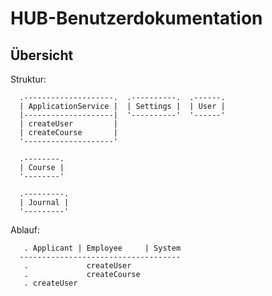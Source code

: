 HUB-Benutzerdokumentation
=========================

Übersicht
---------

Struktur:

```
  .--------------------.  .----------.  .------.
  | ApplicationService |  | Settings |  | User |
  |--------------------|  '----------'  '------'
  | createUser         |
  | createCourse       |
  '--------------------'

  .--------.
  | Course |
  '--------'

  .---------.
  | Journal |
  '---------'
```

Ablauf:

```
   . Applicant | Employee     | System
  ------------------------------------
   .             createUser
   .             createCourse
   . createUser

```
